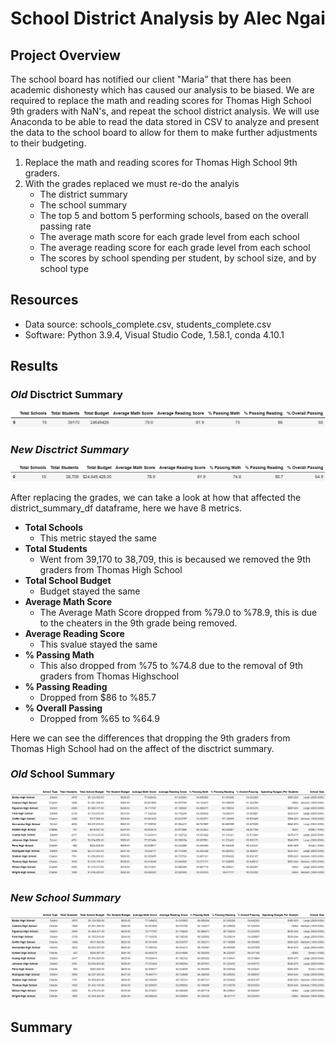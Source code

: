 # School District Analysis by Alec Ngai
## Project Overview

The school board has notified our client "Maria" that there has been academic dishonesty which has caused our analysis to be biased. We are required to replace the math and reading scores for Thomas High School 9th graders with NaN's, and repeat the school district analysis. We will use Anaconda to be able to read the data stored in CSV to analyze and present the data to the school board to allow for them to make further adjustments to their budgeting. 

1. Replace the math and reading scores for Thomas High School 9th graders. 
2. With the grades replaced we must re-do the analyis
    - The district summary
    - The school summary
    - The top 5 and bottom 5 performing schools, based on the overall passing rate
    - The average math score for each grade level from each school
    - The average reading score for each grade level from each school
    - The scores by school spending per student, by school size, and by school type

## Resources
- Data source: schools_complete.csv, students_complete.csv
- Software: Python 3.9.4, Visual Studio Code, 1.58.1, conda 4.10.1

## Results

### ***Old* Disctrict Summary** 
![District_Summary_Old](https://github.com/alecngai/04-School_District_Analysis/blob/main/Resources/old_district_summary_df.png)

### ***New Disctrict Summary*** 

![District_Summary_New](https://github.com/alecngai/04-School_District_Analysis/blob/main/Resources/new_district_summary_df.png)

After replacing the grades, we can take a look at how that affected the district_summary_df dataframe, here we have 8 metrics.
- **Total Schools**
    - This metric stayed the same
- **Total Students**
    - Went from 39,170 to 38,709, this is becaused we removed the 9th graders from Thomas High School 
- **Total School Budget**
    - Budget stayed the same
- **Average Math Score**
    - The Average Math Score dropped from %79.0 to %78.9, this is due to the cheaters in the 9th grade being removed.
- **Average Reading Score**
    - This svalue stayed the same
- **% Passing Math**
    - This also dropped from %75 to %74.8 due to the removal of 9th graders from Thomas Highschool
- **% Passing Reading**
    - Dropped from $86 to %85.7 
- **% Overall Passing**
    - Dropped from %65 to %64.9

Here we can see the differences that dropping the 9th graders from Thomas High School had on the affect of the disctrict summary. 

### ***Old* School Summary** 
![District_Summary_Old](https://github.com/alecngai/04-School_District_Analysis/blob/main/Resources/old_per_school_summary_df.png)

### ***New School Summary*** 

![District_Summary_New](https://github.com/alecngai/04-School_District_Analysis/blob/main/Resources/new_per_school_summary_df.png)


## Summary